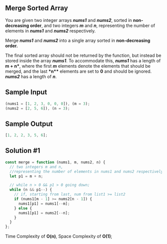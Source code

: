 ## Merge Sorted Array

You are given two integer arrays **_nums1_** and **_nums2_**, sorted in **non-decreasing order**, and two integers **_m_** and **_n_**, representing the number of elements in **_nums1_** and **_nums2_** respectively.

Merge **_nums1_** and **_nums2_** into a single array sorted in **non-decreasing order.**

The final sorted array should not be returned by the function, but instead be stored inside the array **_nums1_**. To accommodate this, **_nums1_** has a length of **m + n\***, where the first **_m_** elements denote the elements that should be merged, and the last **\*n\*\*** elements are set to **0** and should be ignored. **_nums2_** has a length of **_n_**.

## Sample Input

```js
(nums1 = [1, 2, 3, 0, 0, 0]), (m = 3);
(nums2 = [2, 5, 6]), (n = 3);
```

## Sample Output

```js
[1, 2, 2, 3, 5, 6];
```

## Solution #1

```js
const merge = function (nums1, m, nums2, n) {
  // two integers m and n,
  //representing the number of elements in nums1 and nums2 respectively.
  let p1 = m + n;

  // while n > 0 && p1 > 0 going down;
  while (n && p1--) {
    // if, starting from last, num from list1 >= list2
    if (nums1[m - 1] >= nums2[n - 1]) {
      nums1[p1] = nums1[--m];
    } else {
      nums1[p1] = nums2[--n];
    }
  }
};
```

Time Complexity of **O(n)**, Space Complexity of **O(1)**;
